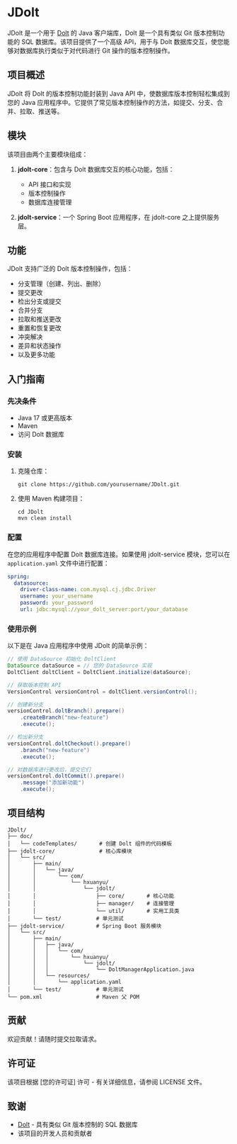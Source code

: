 # JDolt

JDolt 是一个用于 [Dolt](https://www.dolthub.com/) 的 Java 客户端库，Dolt 是一个具有类似 Git 版本控制功能的 SQL 数据库。该项目提供了一个高级 API，用于与 Dolt 数据库交互，使您能够对数据库执行类似于对代码进行 Git 操作的版本控制操作。

## 项目概述

JDolt 将 Dolt 的版本控制功能封装到 Java API 中，使数据库版本控制轻松集成到您的 Java 应用程序中。它提供了常见版本控制操作的方法，如提交、分支、合并、拉取、推送等。

## 模块

该项目由两个主要模块组成：

1. **jdolt-core**：包含与 Dolt 数据库交互的核心功能，包括：
   - API 接口和实现
   - 版本控制操作
   - 数据库连接管理

2. **jdolt-service**：一个 Spring Boot 应用程序，在 jdolt-core 之上提供服务层。

## 功能

JDolt 支持广泛的 Dolt 版本控制操作，包括：

- 分支管理（创建、列出、删除）
- 提交更改
- 检出分支或提交
- 合并分支
- 拉取和推送更改
- 重置和恢复更改
- 冲突解决
- 差异和状态操作
- 以及更多功能

## 入门指南

### 先决条件

- Java 17 或更高版本
- Maven
- 访问 Dolt 数据库

### 安装

1. 克隆仓库：
   ```
   git clone https://github.com/yourusername/JDolt.git
   ```

2. 使用 Maven 构建项目：
   ```
   cd JDolt
   mvn clean install
   ```

### 配置

在您的应用程序中配置 Dolt 数据库连接。如果使用 jdolt-service 模块，您可以在 `application.yaml` 文件中进行配置：

```yaml
spring:
  datasource:
    driver-class-name: com.mysql.cj.jdbc.Driver
    username: your_username
    password: your_password
    url: jdbc:mysql://your_dolt_server:port/your_database
```

### 使用示例

以下是在 Java 应用程序中使用 JDolt 的简单示例：

```java
// 使用 DataSource 初始化 DoltClient
DataSource dataSource = // 您的 DataSource 实现
DoltClient doltClient = DoltClient.initialize(dataSource);

// 获取版本控制 API
VersionControl versionControl = doltClient.versionControl();

// 创建新分支
versionControl.doltBranch().prepare()
    .createBranch("new-feature")
    .execute();

// 检出新分支
versionControl.doltCheckout().prepare()
    .branch("new-feature")
    .execute();

// 对数据库进行更改后，提交它们
versionControl.doltCommit().prepare()
    .message("添加新功能")
    .execute();
```

## 项目结构

```
JDolt/
├── doc/
│   └── codeTemplates/       # 创建 Dolt 组件的代码模板
├── jdolt-core/              # 核心库模块
│   └── src/
│       ├── main/
│       │   └── java/
│       │       └── com/
│       │           └── hxuanyu/
│       │               └── jdolt/
│       │                   ├── core/       # 核心功能
│       │                   ├── manager/    # 连接管理
│       │                   └── util/       # 实用工具类
│       └── test/           # 单元测试
├── jdolt-service/          # Spring Boot 服务模块
│   └── src/
│       ├── main/
│       │   ├── java/
│       │   │   └── com/
│       │   │       └── hxuanyu/
│       │   │           └── jdolt/
│       │   │               └── DoltManagerApplication.java
│       │   └── resources/
│       │       └── application.yaml
│       └── test/           # 单元测试
└── pom.xml                 # Maven 父 POM
```

## 贡献

欢迎贡献！请随时提交拉取请求。

## 许可证

该项目根据 [您的许可证] 许可 - 有关详细信息，请参阅 LICENSE 文件。

## 致谢

- [Dolt](https://www.dolthub.com/) - 具有类似 Git 版本控制的 SQL 数据库
- 该项目的开发人员和贡献者